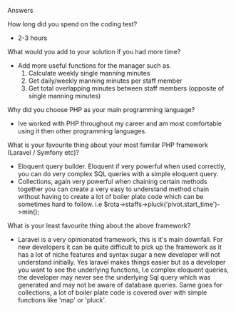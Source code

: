 Answers

How long did you spend on the coding test?
 - 2-3 hours

What would you add to your solution if you had more time?
 - Add more useful functions for the manager such as.
 	1. Calculate weekly single manning minutes
 	2. Get daily/weekly manning minutes per staff member
 	3. Get total overlapping minutes between staff members (opposite of single manning minutes)

Why did you choose PHP as your main programming language?
 - Ive worked with PHP throughout my career and am most comfortable using it then other programming languages.

What is your favourite thing about your most familar PHP framework (Laravel / Symfony etc)?
 - Eloquent query builder. Eloquent if very powerful when used correctly, you can do very complex SQL queries with a simple eloquent query.
 - Collections, again very powerful when chaining certain methods together you can create a very easy to understand method chain
   without having to create a lot of boiler plate code which can be sometimes hard to follow. i.e $rota->staffs->pluck('pivot.start_time')->min();

What is your least favourite thing about the above framework?
 - Laravel is a very opinionated framework, this is it's main downfall. For new developers it can be quite difficult to pick up the framework
   as it has a lot of niche features and syntax sugar a new developer will not understand initially. Yes laravel makes things easier but as a developer you want to see the underlying functions, 
   I.e complex eloquent queries, the developer may never see the underlying Sql query which was generated and may not be aware of database queries. Same goes for collections, a lot of boiler plate code is covered over with simple functions like 'map' or 'pluck'.
	